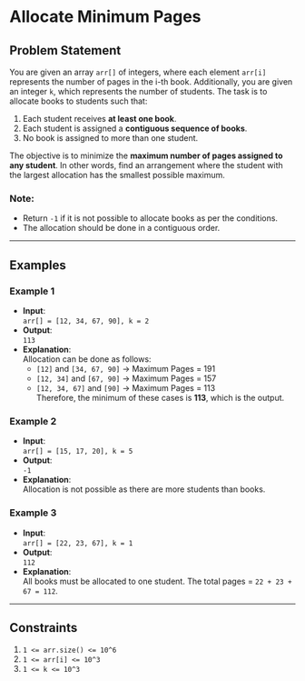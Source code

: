 # Allocate Minimum Pages

## Problem Statement

You are given an array `arr[]` of integers, where each element `arr[i]` represents the number of pages in the i-th book. Additionally, you are given an integer `k`, which represents the number of students. The task is to allocate books to students such that:

1. Each student receives **at least one book**.
2. Each student is assigned a **contiguous sequence of books**.
3. No book is assigned to more than one student.

The objective is to minimize the **maximum number of pages assigned to any student**. In other words, find an arrangement where the student with the largest allocation has the smallest possible maximum.

### Note:
- Return `-1` if it is not possible to allocate books as per the conditions.
- The allocation should be done in a contiguous order.

---

## Examples

### Example 1
- **Input**:  
  `arr[] = [12, 34, 67, 90], k = 2`
- **Output**:  
  `113`
- **Explanation**:  
  Allocation can be done as follows:
  - `[12]` and `[34, 67, 90]` → Maximum Pages = 191  
  - `[12, 34]` and `[67, 90]` → Maximum Pages = 157  
  - `[12, 34, 67]` and `[90]` → Maximum Pages = 113  
  Therefore, the minimum of these cases is **113**, which is the output.

### Example 2
- **Input**:  
  `arr[] = [15, 17, 20], k = 5`
- **Output**:  
  `-1`
- **Explanation**:  
  Allocation is not possible as there are more students than books.

### Example 3
- **Input**:  
  `arr[] = [22, 23, 67], k = 1`
- **Output**:  
  `112`
- **Explanation**:  
  All books must be allocated to one student. The total pages = `22 + 23 + 67 = 112`.

---

## Constraints
1. `1 <= arr.size() <= 10^6`
2. `1 <= arr[i] <= 10^3`
3. `1 <= k <= 10^3`
